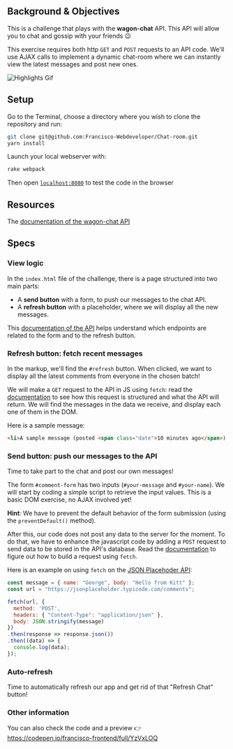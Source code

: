 ## Background & Objectives

This is a challenge that plays with the **wagon-chat** API.
This API will allow you to chat and gossip with your friends 😉

This exercise requires both http `GET` and `POST` requests to an API code. We'll use AJAX calls to implement a dynamic chat-room where we can instantly view the latest messages and post new ones.


![Highlights Gif](https://raw.githubusercontent.com/lewagon/fullstack-images/master/frontend/chat-room.gif)

## Setup

Go to the Terminal, choose a directory where you wish to clone the repository and run:
```bash
git clone git@github.com:Francisco-Webdeveloper/Chat-room.git
yarn install
```
Launch your local webserver with:

```bash
rake webpack
```
Then open [`localhost:8080`](http://localhost:8080) to test the code in the browser

## Resources
The [documentation of the wagon-chat API](https://github.com/lewagon/wagon-chat-api/blob/master/README.md)

## Specs

### View logic

In the `index.html` file of the challenge, there is a page structured into two main parts:

* A **send button** with a form, to push our messages to the chat API.
* A **refresh button** with a placeholder, where we will display all the new messages.

This [documentation of the API](https://github.com/lewagon/wagon-chat-api/blob/master/README.md) helps understand which endpoints are related to the form and to the refresh button.


### Refresh button: fetch recent messages

In the markup, we'll find the `#refresh` button. When clicked, we want to display all the latest comments from everyone in the chosen batch!

We will make a `GET` request to the API in JS using `fetch`: read the [documentation](https://github.com/lewagon/wagon-chat-api/blob/master/README.md) to see how this request is structured and what the API will return. We will find the messages in the data we receive, and display each one of them in the DOM.

Here is a sample message:

```html
<li>A sample message (posted <span class="date">10 minutes ago</span>) by John</li>
```

### Send button: push our messages to the API

Time to take part to the chat and post our own messages!

The form `#comment-form` has two inputs (`#your-message` and `#your-name`). We will start by coding a simple script to retrieve the input values. This is a basic DOM exercise, no AJAX involved yet!

**Hint**: We have to prevent the default behavior of the form submission (using the `preventDefault()` method).

After this, our code does not post any data to the server for the moment. To do that, we have to enhance the javascript code by adding a `POST` request to send data to be stored in the API's database. Read the [documentation](https://github.com/lewagon/wagon-chat-api/blob/master/README.md) to figure out how to build a request using `fetch`.

Here is an example on using `fetch` on the [JSON Placehoder API](https://jsonplaceholder.typicode.com/):

```js
const message = { name: "George", body: "Hello from Kitt" };
const url = "https://jsonplaceholder.typicode.com/comments";

fetch(url, {
  method: 'POST',
  headers: { "Content-Type": "application/json" },
  body: JSON.stringify(message)
})
.then(response => response.json())
.then((data) => {
  console.log(data);
});
```

### Auto-refresh

Time to automatically refresh our app and get rid of that "Refresh Chat" button!

### Other information
You can also check the code and a preview 👉 https://codepen.io/francisco-frontend/full/YzVxLOQ
